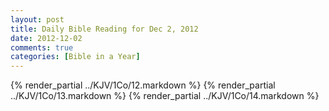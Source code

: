```yaml
---
layout: post
title: Daily Bible Reading for Dec 2, 2012
date: 2012-12-02
comments: true
categories: [Bible in a Year]
---
```

{% render_partial ../KJV/1Co/12.markdown %}
{% render_partial ../KJV/1Co/13.markdown %}
{% render_partial ../KJV/1Co/14.markdown %}
